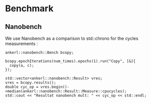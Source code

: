 # Benchmark

## Nanobench

We use Nanobench as a comparison to std::chrono for the cycles measurements :
```
ankerl::nanobench::Bench bcopy;

bcopy.epochIterations(num_times).epochs(1).run("Copy", [&]{
  copy(a, c);
});

std::vector<ankerl::nanobench::Result> vres;
vres = bcopy.results();
double cyc_op = vres.begin()->median(ankerl::nanobench::Result::Measure::cpucycles);
std::cout << "Resultat nanobench mult: " << cyc_op << std::endl;
```